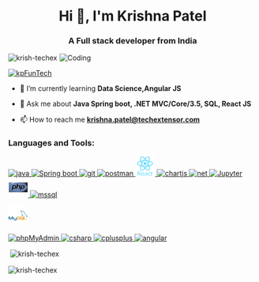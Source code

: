 <h1 align="center">Hi 👋, I'm Krishna Patel</h1>
<h3 align="center">A Full stack developer from India</h3>
<img align="right" alt="Coding" width="400" src="https://miro.medium.com/max/1400/0*C-cPP9D2MIyeexAT.gif">

<p align="left"> <img src="https://komarev.com/ghpvc/?username=krish-techexr&label=Profile%20views&color=0e75b6&style=flat" alt="krish-techex" /> </p>

<p align="left"> <a href="https://twitter.com/kpFunTech" target="blank"><img src="https://img.shields.io/twitter/follow/kpFunTech?logo=twitter&style=for-the-badge" alt="kpFunTech" /></a> </p>

- 🌱 I’m currently learning **Data Science,Angular JS**

- 💬 Ask me about **Java Spring boot, .NET MVC/Core/3.5, SQL, React JS**

- 📫 How to reach me **krishna.patel@techextensor.com**



<h3 align="left">Languages and Tools:</h3>
<p align="left"> 
   
  <a href="https://www.java.com/en" target="_blank" rel="noreferrer"> 
    <img src="https://www.vectorlogo.zone/logos/java/java-icon.svg" alt="java" width="40" height="40"/> 
  </a>
  
   <a href="https://spring.io/projects/spring-boot" target="_blank" rel="noreferrer"> 
    <img src="https://www.vectorlogo.zone/logos/springio/springio-ar21.svg" alt="Spring boot" width="70" height="40"/> 
  </a>
    
 <a href="https://git-scm.com/" target="_blank" rel="noreferrer"> 
    <img src="https://www.vectorlogo.zone/logos/git-scm/git-scm-icon.svg" alt="git" width="40" height="40"/> 
  </a> 
 
 <a href="https://postman.com" target="_blank" rel="noreferrer"> 
    <img src="https://www.vectorlogo.zone/logos/getpostman/getpostman-icon.svg" alt="postman" width="40" height="40"/> 
   </a> 
 
 <a href="https://reactjs.org/" target="_blank" rel="noreferrer"> 
    <img src="https://raw.githubusercontent.com/devicons/devicon/master/icons/react/react-original-wordmark.svg" alt="react" width="40" height="40"/> 
   </a>
   
 <a href="https://www.chartjs.org" target="_blank" rel="noreferrer"> 
    <img src="https://www.chartjs.org/media/logo-title.svg" alt="chartjs" width="40" height="40"/> 
   </a>

  
   <a href="https://dotnet.microsoft.com/en-us/" target="_blank" rel="noreferrer"> 
    <img src="https://www.vectorlogo.zone/logos/dotnet/dotnet-icon.svg" alt="net" width="40" height="40"/> 
  </a>
 
  <a href="https://jupyter.org/" target="_blank" rel="noreferrer"> 
    <img src="https://www.vectorlogo.zone/logos/jupyter/jupyter-ar21.svg" alt="Jupyter" width="70" height="40"/> 
  </a>
  
  
  <a href="https://www.php.net" target="_blank" rel="noreferrer"> 
      <img src="https://raw.githubusercontent.com/devicons/devicon/master/icons/php/php-original.svg" alt="php" width="40" height="40"/>
   </a> 
   
  <a href="https://www.microsoft.com/en-us/sql-server" target="_blank" rel="noreferrer"> 
    <img src="https://www.svgrepo.com/show/303229/microsoft-sql-server-logo.svg" alt="mssql" width="40" height="40"/> 
  </a> 
 
  <a href="https://www.mysql.com/" target="_blank" rel="noreferrer"> <img src="https://raw.githubusercontent.com/devicons/devicon/master/icons/mysql/mysql-original-wordmark.svg" alt="mysql" width="40" height="40"/> </a>     
  
  <a href="https://www.phpmyadmin.net/" target="_blank" rel="noreferrer"> 
    <img src="https://www.vectorlogo.zone/logos/phpmyadmin/phpmyadmin-ar21.svg" alt="phpMyAdmin" width="70" height="40"/> 
  </a>
  
  <a href="https://learn.microsoft.com/en-us/dotnet/csharp/" target="_blank" rel="noreferrer"> 
    <img src="https://user-images.githubusercontent.com/115986655/200177420-7742ce3d-19c1-4a9a-af28-1ac98b339b40.png" alt="csharp" width="40" height="40"/> 
  </a>
  
  
  <a href="https://www.w3schools.com/cpp/cpp_intro.asp" target="_blank" rel="noreferrer"> 
    <img src="https://upload.wikimedia.org/wikipedia/commons/thumb/1/18/ISO_C%2B%2B_Logo.svg/1200px-ISO_C%2B%2B_Logo.svg.png" alt="cplusplus" width="40" height="40"/> 
  </a>
  
  <a href="https://angular.io" target="_blank" rel="noreferrer"> 
    <img src="https://angular.io/assets/images/logos/angular/angular.svg" alt="angular" width="40" height="40"/> 
  </a>
 </p>

<p>&nbsp;<img align="center" src="https://github-readme-stats.vercel.app/api?username=krish-techex&show_icons=true&locale=en" alt="krish-techex" /></p>

<p><img align="center" src="https://github-readme-streak-stats.herokuapp.com/?user=krish-techex&" alt="krish-techex" /></p>
